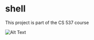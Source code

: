 # shell
This project is part of the CS 537 course


![Alt Text](https://media.giphy.com/media/dynE0PhqqXOpB4L3zx/giphy.gif)
